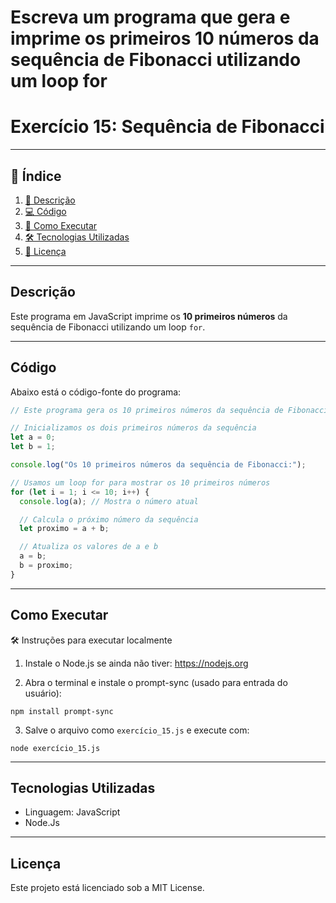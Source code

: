 # Escreva um programa que gera e imprime os primeiros 10 números da sequência de Fibonacci utilizando um loop for

# Exercício 15: Sequência de Fibonacci

---

## 📑 Índice

1. [📖 Descrição](#descrição)  
2. [💻 Código](#código)  
3. [🚀 Como Executar](#como-executar)   
4. [🛠️ Tecnologias Utilizadas](#tecnologias-utilizadas)  
5. [📜 Licença](#licença)  

---

## Descrição

Este programa em JavaScript imprime os **10 primeiros números** da sequência de Fibonacci utilizando um loop `for`.

---

## Código

Abaixo está o código-fonte do programa:

```JavaScript
// Este programa gera os 10 primeiros números da sequência de Fibonacci

// Inicializamos os dois primeiros números da sequência
let a = 0;
let b = 1;

console.log("Os 10 primeiros números da sequência de Fibonacci:");

// Usamos um loop for para mostrar os 10 primeiros números
for (let i = 1; i <= 10; i++) {
  console.log(a); // Mostra o número atual

  // Calcula o próximo número da sequência
  let proximo = a + b;

  // Atualiza os valores de a e b
  a = b;
  b = proximo;
}

```

---

## Como Executar

🛠️ Instruções para executar localmente

1. Instale o Node.js se ainda não tiver: https://nodejs.org

2. Abra o terminal e instale o prompt-sync (usado para entrada do usuário):

```
npm install prompt-sync
```

3. Salve o arquivo como `exercício_15.js` e execute com:

```
node exercício_15.js
```

---

## Tecnologias Utilizadas

- Linguagem: JavaScript
- Node.Js

---

## Licença

Este projeto está licenciado sob a MIT License.

